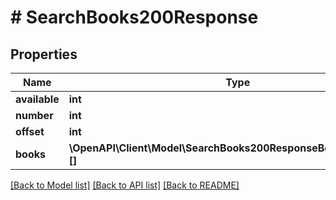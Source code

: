 # # SearchBooks200Response

## Properties

Name | Type | Description | Notes
------------ | ------------- | ------------- | -------------
**available** | **int** |  | [optional]
**number** | **int** |  | [optional]
**offset** | **int** |  | [optional]
**books** | **\OpenAPI\Client\Model\SearchBooks200ResponseBooksInnerInner[][]** |  | [optional]

[[Back to Model list]](../../README.md#models) [[Back to API list]](../../README.md#endpoints) [[Back to README]](../../README.md)
